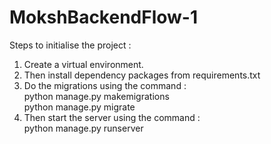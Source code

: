 # MokshBackendFlow-1

Steps to initialise the project :

1) Create a virtual environment.
2) Then install dependency packages from requirements.txt
3) Do the migrations using the command :<br />
    python manage.py makemigrations<br />
    python manage.py migrate
4) Then start the server using the command :<br />
    python manage.py runserver
